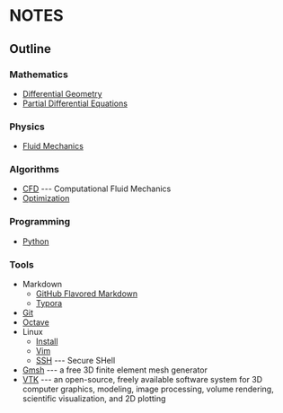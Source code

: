 # NOTES

## Outline

### Mathematics
- [Differential Geometry](./MATHEMATICS/DIFFERENTIAL_GEOMETRY.lyx)
- [Partial Differential Equations](./MATHEMATICS/PDE.lyx)

### Physics
- [Fluid Mechanics](./PHYSICS/FLUID_MECHANICS.lyx)

### Algorithms
- [CFD](./ALGORITHMS/CFD.lyx) --- Computational Fluid Mechanics
- [Optimization](./ALGORITHMS/OPTIMIZATION.lyx) 

### Programming
- [Python](./PROGRAMMING/PYTHON.md)

### Tools
- Markdown
  - [GitHub Flavored Markdown](https://github.github.com/gfm/)
  - [Typora](./TOOLS/MARKDOWN/TYPORA.md) 
- [Git](./TOOLS/GIT.md) 
- [Octave](./TOOLS/OCTAVE.md)
- Linux
  - [Install](./TOOLS/LINUX/INSTALL.md) 
  - [Vim](./TOOLS/LINUX/VIM.md)
  - [SSH](./TOOLS/LINUX/SSH.md) --- Secure SHell
- [Gmsh](./TOOLS/GMSH.md) --- a free 3D finite element mesh generator
- [VTK](./TOOLS/VTK.md) ---  an open-source, freely available software system for 3D computer graphics, modeling, image processing, volume rendering, scientific visualization, and 2D plotting


